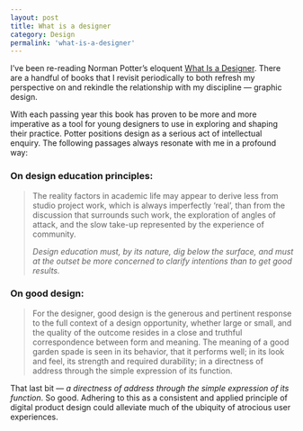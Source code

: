 ```yaml
---
layout: post
title: What is a designer
category: Design
permalink: 'what-is-a-designer'
---
```


I’ve been re-reading Norman Potter’s eloquent [What Is a Designer](http://amzn.to/2BGFDDf). There are a handful of books that I revisit periodically to both refresh my perspective on and rekindle the relationship with my discipline — graphic design.

With each passing year this book has proven to be more and more imperative as a tool for young designers to use in exploring and shaping their practice. Potter positions design as a serious act of intellectual enquiry. The following passages always resonate with me in a profound way:

### **On design education principles:**

> The reality factors in academic life may appear to derive less from studio project work, which is always imperfectly ‘real’, than from the discussion that surrounds such work, the exploration of angles of attack, and the slow take-up represented by the experience of community.
> 
> 
> *Design education must, by its nature, dig below the surface, and must at the outset be more concerned to clarify intentions than to get good results.*
> 

### **On good design:**

> For the designer, good design is the generous and pertinent response to the full context of a design opportunity, whether large or small, and the quality of the outcome resides in a close and truthful correspondence between form and meaning. The meaning of a good garden spade is seen in its behavior, that it performs well; in its look and feel, its strength and required durability; in a directness of address through the simple expression of its function.
> 

That last bit — *a directness of address through the simple expression of its function*. So good. Adhering to this as a consistent and applied principle of digital product design could alleviate much of the ubiquity of atrocious user experiences.
